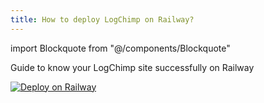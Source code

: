 ```yaml
---
title: How to deploy LogChimp on Railway?
---
```


<!-- components -->

import Blockquote from "@/components/Blockquote"

Guide to know your LogChimp site successfully on Railway


[![Deploy on Railway](https://railway.app/button.svg)](https://railway.app/new/template?template=https%3A%2F%2Fgithub.com%2Flogchimp%2Flogchimp&plugins=postgresql&envs=LOGCHIMP_SERVER_PORT%2CLOGCHIMP_SECRET_KEY%2CLOGCHIMP_DB_HOST%2CLOGCHIMP_DB_PORT%2CLOGCHIMP_DB_USER%2CLOGCHIMP_DB_PASSWORD%2CLOGCHIMP_DB_DATABASE%2CLOGCHIMP_DB_SSL%2CLOGCHIMP_MAIL_SERVICE%2CLOGCHIMP_MAIL_HOST%2CLOGCHIMP_MAIL_PORT%2CLOGCHIMP_MAIL_USER%2CLOGCHIMP_MAIL_PASSWORD%2CLOGCHIMP_SERVER_HOST&optionalEnvs=LOGCHIMP_SERVER_PORT%2CLOGCHIMP_DB_PORT%2CLOGCHIMP_DB_SSL%2CLOGCHIMP_MAIL_PORT&LOGCHIMP_SERVER_PORTDesc=server.port&LOGCHIMP_SECRET_KEYDesc=server.secretkey&LOGCHIMP_DB_HOSTDesc=database.host&LOGCHIMP_DB_PORTDesc=database.port&LOGCHIMP_DB_USERDesc=database.user&LOGCHIMP_DB_PASSWORDDesc=database.password&LOGCHIMP_DB_DATABASEDesc=database.name&LOGCHIMP_DB_SSLDesc=database.ssl&LOGCHIMP_MAIL_SERVICEDesc=mail.service&LOGCHIMP_MAIL_HOSTDesc=mail.host&LOGCHIMP_MAIL_PORTDesc=mail.port&LOGCHIMP_MAIL_USERDesc=mail.user&LOGCHIMP_MAIL_PASSWORDDesc=mail.password&LOGCHIMP_SERVER_HOSTDesc=server.host+%28do+not+change+this+value+unless+you+know+what+you%27re+doing%29&LOGCHIMP_SERVER_PORTDefault=80&LOGCHIMP_DB_HOSTDefault=%24%7B%7B+PGHOST+%7D%7D&LOGCHIMP_DB_PORTDefault=%24%7B%7B+PGPORT+%7D%7D&LOGCHIMP_DB_USERDefault=%24%7B%7B+PGUSER+%7D%7D&LOGCHIMP_DB_PASSWORDDefault=%24%7B%7B+PGPASSWORD+%7D%7D&LOGCHIMP_DB_DATABASEDefault=%24%7B%7B+PGDATABASE+%7D%7D&LOGCHIMP_DB_SSLDefault=true&LOGCHIMP_MAIL_PORTDefault=587&LOGCHIMP_SERVER_HOSTDefault=0.0.0.0&referralCode=mittalyashu)
